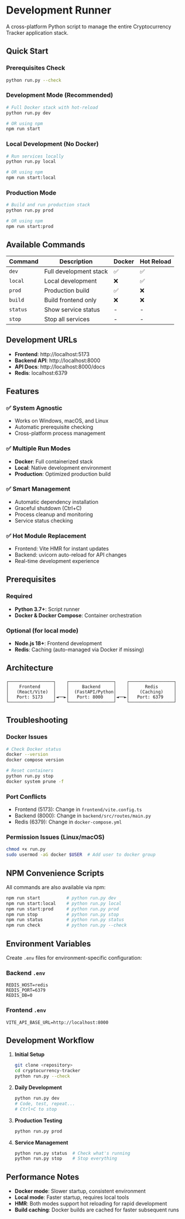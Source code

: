 # Development Runner

A cross-platform Python script to manage the entire Cryptocurrency Tracker application stack.

## Quick Start

### Prerequisites Check
```bash
python run.py --check
```

### Development Mode (Recommended)
```bash
# Full Docker stack with hot-reload
python run.py dev

# OR using npm
npm run start
```

### Local Development (No Docker)
```bash
# Run services locally
python run.py local

# OR using npm
npm run start:local
```

### Production Mode
```bash
# Build and run production stack
python run.py prod

# OR using npm
npm run start:prod
```

## Available Commands

| Command  | Description            | Docker | Hot Reload |
|----------|------------------------|--------|------------|
| `dev`    | Full development stack | ✅      | ✅          |
| `local`  | Local development      | ❌      | ✅          |
| `prod`   | Production build       | ✅      | ❌          |
| `build`  | Build frontend only    | ❌      | ❌          |
| `status` | Show service status    | -      | -          |
| `stop`   | Stop all services      | -      | -          |

## Development URLs

- **Frontend**: http://localhost:5173
- **Backend API**: http://localhost:8000
- **API Docs**: http://localhost:8000/docs
- **Redis**: localhost:6379

## Features

### ✅ System Agnostic
- Works on Windows, macOS, and Linux
- Automatic prerequisite checking
- Cross-platform process management

### ✅ Multiple Run Modes
- **Docker**: Full containerized stack
- **Local**: Native development environment
- **Production**: Optimized production build

### ✅ Smart Management
- Automatic dependency installation
- Graceful shutdown (Ctrl+C)
- Process cleanup and monitoring
- Service status checking

### ✅ Hot Module Replacement
- Frontend: Vite HMR for instant updates
- Backend: uvicorn auto-reload for API changes
- Real-time development experience

## Prerequisites

### Required
- **Python 3.7+**: Script runner
- **Docker & Docker Compose**: Container orchestration

### Optional (for local mode)
- **Node.js 18+**: Frontend development
- **Redis**: Caching (auto-managed via Docker if missing)

## Architecture

```
┌─────────────────┐    ┌─────────────────┐    ┌─────────────────┐
│    Frontend     │    │     Backend     │    │      Redis      │
│   (React/Vite)  │    │  (FastAPI/Python│    │    (Caching)    │
│   Port: 5173    │◄──►│   Port: 8000    │◄──►│   Port: 6379    │
└─────────────────┘    └─────────────────┘    └─────────────────┘
```

## Troubleshooting

### Docker Issues
```bash
# Check Docker status
docker --version
docker compose version

# Reset containers
python run.py stop
docker system prune -f
```

### Port Conflicts
- Frontend (5173): Change in `frontend/vite.config.ts`
- Backend (8000): Change in `backend/src/routes/main.py`
- Redis (6379): Change in `docker-compose.yml`

### Permission Issues (Linux/macOS)
```bash
chmod +x run.py
sudo usermod -aG docker $USER  # Add user to docker group
```

## NPM Convenience Scripts

All commands are also available via npm:

```bash
npm run start          # python run.py dev
npm run start:local    # python run.py local  
npm run start:prod     # python run.py prod
npm run stop           # python run.py stop
npm run status         # python run.py status
npm run check          # python run.py --check
```

## Environment Variables

Create `.env` files for environment-specific configuration:

### Backend `.env`
```env
REDIS_HOST=redis
REDIS_PORT=6379
REDIS_DB=0
```

### Frontend `.env`
```env
VITE_API_BASE_URL=http://localhost:8000
```

## Development Workflow

1. **Initial Setup**
   ```bash
   git clone <repository>
   cd cryptocurrency-tracker
   python run.py --check
   ```

2. **Daily Development**
   ```bash
   python run.py dev
   # Code, test, repeat...
   # Ctrl+C to stop
   ```

3. **Production Testing**
   ```bash
   python run.py prod
   ```

4. **Service Management**
   ```bash
   python run.py status  # Check what's running
   python run.py stop    # Stop everything
   ```

## Performance Notes

- **Docker mode**: Slower startup, consistent environment
- **Local mode**: Faster startup, requires local tools
- **HMR**: Both modes support hot reloading for rapid development
- **Build caching**: Docker builds are cached for faster subsequent runs
